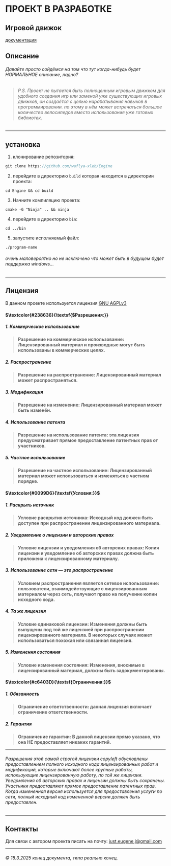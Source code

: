 # ПРОЕКТ В РАЗРАБОТКЕ
## Игровой движок
[документация](https://github.com/waflya-xleb/Engine/blob/master/docs/general%20documentation.md)
## Описание
###### Давайте просто сойдёмся на том что тут когда-нибудь будет НОРМАЛЬНОЕ описание, ладно?
> ###### P.S. *Проект не пытается быть полноценным игровым движком для удобного создания игр или заменой уже существующих игровых движков, он создаётся с целью нарабатывания навыков в программировании. по этому в нём может встречаться большое количество велосипедов вместо использования уже готовых библиотек.*
___
## установка
1. клонирование репозитория:
~~~java
git clone https://github.com/waflya-xleb/Engine
~~~
2. перейдите в директорию `build` которая находится в директории проекта:
~~~shell
cd Engine && cd build
~~~
3. Начните компиляцию проекта:
~~~shell
cmake -G "Ninja" .. && ninja
~~~
4. перейдите в директорию `bin`:
~~~shell
cd ../bin
~~~
5. запустите исполняемый файл:
~~~shell
./program-name
~~~
###### очень маловероятно но не исключено что может быть в будущем будет поддержка windows...
___
## Лицензия
В данном проекте используется лицензия [GNU AGPLv3](https://github.com/waflya-xleb/Engine/blob/master/LICENSE.txt)
#### $\textcolor{#238636}{\textsf{$Разрешения:}}
##### 1. Коммерческое использование
> **Разрешение на коммерческое использование: Лицензированный материал и производные могут быть использованы в коммерческих целях.**
##### 2. Распространение
> **Разрешение на распространение: Лицензированный материал может распространяться.**
##### 3. Модификация
> **Разрешение на изменение: Лицензированный материал может быть изменён.**
##### 4. Использование патента
> **Разрешение на использование патента: эта лицензия предусматривает прямое предоставление патентных прав от участников.**
##### 5. Частное использование
> **Разрешение на частное использование: Лицензированный материал может использоваться и изменяться в частном порядке.**
#### $\textcolor{#0099D6}{\textsf{Условия:}}$
##### 1. Раскрыть источник
> **Условие раскрытия источника: Исходный код должен быть доступен при распространении лицензированного материала.**
##### 2. Уведомление о лицензии и авторских правах
> **Условие лицензии и уведомления об авторских правах: Копия лицензии и уведомление об авторских правах должна быть приложена к лицензированному материалу.**
##### 3. Использование сети — это распространение
> **Условием распространения является сетевое использование: пользователи, взаимодействующие с лицензированным материалом через сеть, получают право на получение копии исходного кода.**
##### 4. Та же лицензия
> **Условие одинаковой лицензии: Изменения должны быть выпущены под той же лицензией при распространении лицензированного материала. В некоторых случаях может использоваться похожая или связанная лицензия.**
##### 5. Изменения состояния
> **Условие изменения состояния: Изменения, вносимые в лицензированный материал, должны быть задокументированы.**
#### $\textcolor{#c6403D}{\textsf{Ограничения:}}$
##### 1. Обязанность
> **Ограничение ответственности: данная лицензия включает ограничение ответственности.**
##### 2. Гарантия
> **Ограничение гарантии: В данной лицензии прямо указано, что она НЕ предоставляет никаких гарантий.**
___
###### Разрешения этой самой строгой лицензии copyleft обусловлены предоставлением полного исходного кода лицензированных работ и модификаций, которые включают более крупные работы, использующие лицензированную работу, по той же лицензии. Уведомления об авторских правах и лицензии должны быть сохранены. Участники предоставляют прямое предоставление патентных прав. Когда измененная версия используется для предоставления услуги по сети, полный исходный код измененной версии должен быть предоставлен.
___
## Контакты
Для связи с автором проекта писать на почту: just.eugene.j@gmail.com
___
###### © 18.3.2025 конец документа, типа реально конец.
